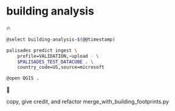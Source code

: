 # building analysis

🔥

```bash
@select building-analysis-$(@@timestamp)

palisades predict ingest \
	profile=VALIDATION,~upload - \
	$PALISADES_TEST_DATACUBE . \
	country_code=US,source=microsoft

@open QGIS .
```

🚧

copy, give credit, and refactor merge_with_building_footprints.py
